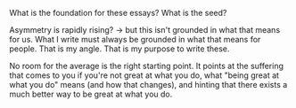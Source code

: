 What is the foundation for these essays? What is the seed?

Asymmetry is rapidly rising? -> but this isn't grounded in what that means for us. What I write must always be grounded in what that means for people. That is my angle. That is my purpose to write these.

No room for the average is the right starting point. It points at the suffering that comes to you if you're not great at what you do, what "being great at what you do" means (and how that changes), and hinting that there exists a much better way to be great at what you do.

